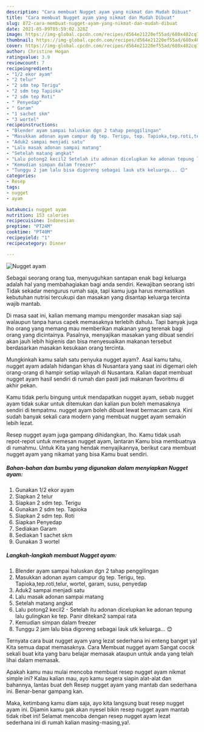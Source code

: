 ```yaml
---
description: "Cara membuat Nugget ayam yang nikmat dan Mudah Dibuat"
title: "Cara membuat Nugget ayam yang nikmat dan Mudah Dibuat"
slug: 872-cara-membuat-nugget-ayam-yang-nikmat-dan-mudah-dibuat
date: 2021-05-09T05:59:02.328Z
image: https://img-global.cpcdn.com/recipes/d564e21220ef55ad/680x482cq70/nugget-ayam-foto-resep-utama.jpg
thumbnail: https://img-global.cpcdn.com/recipes/d564e21220ef55ad/680x482cq70/nugget-ayam-foto-resep-utama.jpg
cover: https://img-global.cpcdn.com/recipes/d564e21220ef55ad/680x482cq70/nugget-ayam-foto-resep-utama.jpg
author: Christine Hogan
ratingvalue: 3.9
reviewcount: 7
recipeingredient:
- "1/2 ekor ayam"
- "2 telur"
- "2 sdm tep Terigu"
- "2 sdm tep Tapioka"
- "2 sdm tep Roti"
- " Penyedap"
- " Garam"
- "1 sachet skm"
- "3 wortel"
recipeinstructions:
- "Blender ayam sampai haluskan dgn 2 tahap penggilingan"
- "Masukkan adonan ayam campur dg tep. Terigu, tep. Tapioka,tep.roti,telur, wortel, garam, susu, penyedap"
- "Aduk2 sampai menjadi satu"
- "Lalu masak adonan sampai matang"
- "Setelah matang angkat"
- "Lalu potong2 kecil2 Setelah itu adonan dicelupkan ke adonan tepung lalu gulingkan ke tep. Panir ditekan2 sampai rata"
- "Kemudian simpan dalam freezer"
- "Tunggu 2 jam lalu bisa digoreng sebagai lauk utk keluarga... 😊"
categories:
- Resep
tags:
- nugget
- ayam

katakunci: nugget ayam 
nutrition: 153 calories
recipecuisine: Indonesian
preptime: "PT24M"
cooktime: "PT40M"
recipeyield: "1"
recipecategory: Dinner

---
```



![Nugget ayam](https://img-global.cpcdn.com/recipes/d564e21220ef55ad/680x482cq70/nugget-ayam-foto-resep-utama.jpg)

Sebagai seorang orang tua, menyuguhkan santapan enak bagi keluarga adalah hal yang membahagiakan bagi anda sendiri. Kewajiban seorang istri Tidak sekadar mengurus rumah saja, tapi kamu juga harus memastikan kebutuhan nutrisi tercukupi dan masakan yang disantap keluarga tercinta wajib mantab.

Di masa  saat ini, kalian memang mampu mengorder masakan siap saji walaupun tanpa harus capek memasaknya terlebih dahulu. Tapi banyak juga lho orang yang memang mau memberikan makanan yang terenak bagi orang yang dicintainya. Pasalnya, menyajikan masakan yang dibuat sendiri akan jauh lebih higienis dan bisa menyesuaikan makanan tersebut berdasarkan masakan kesukaan orang tercinta. 



Mungkinkah kamu salah satu penyuka nugget ayam?. Asal kamu tahu, nugget ayam adalah hidangan khas di Nusantara yang saat ini digemari oleh orang-orang di hampir setiap wilayah di Nusantara. Kalian dapat membuat nugget ayam hasil sendiri di rumah dan pasti jadi makanan favoritmu di akhir pekan.

Kamu tidak perlu bingung untuk mendapatkan nugget ayam, sebab nugget ayam tidak sukar untuk ditemukan dan kalian pun boleh memasaknya sendiri di tempatmu. nugget ayam boleh dibuat lewat bermacam cara. Kini sudah banyak sekali cara modern yang membuat nugget ayam semakin lebih lezat.

Resep nugget ayam juga gampang dihidangkan, lho. Kamu tidak usah repot-repot untuk memesan nugget ayam, lantaran Kamu bisa membuatnya di rumahmu. Untuk Kita yang hendak menyajikannya, berikut cara membuat nugget ayam yang nikamat yang bisa Kamu buat sendiri.

<!--inarticleads1-->

##### Bahan-bahan dan bumbu yang digunakan dalam menyiapkan Nugget ayam:

1. Gunakan 1/2 ekor ayam
1. Siapkan 2 telur
1. Siapkan 2 sdm tep. Terigu
1. Gunakan 2 sdm tep. Tapioka
1. Siapkan 2 sdm tep. Roti
1. Siapkan  Penyedap
1. Sediakan  Garam
1. Sediakan 1 sachet skm
1. Gunakan 3 wortel




<!--inarticleads2-->

##### Langkah-langkah membuat Nugget ayam:

1. Blender ayam sampai haluskan dgn 2 tahap penggilingan
1. Masukkan adonan ayam campur dg tep. Terigu, tep. Tapioka,tep.roti,telur, wortel, garam, susu, penyedap
1. Aduk2 sampai menjadi satu
1. Lalu masak adonan sampai matang
1. Setelah matang angkat
1. Lalu potong2 kecil2 - Setelah itu adonan dicelupkan ke adonan tepung lalu gulingkan ke tep. Panir ditekan2 sampai rata
1. Kemudian simpan dalam freezer
1. Tunggu 2 jam lalu bisa digoreng sebagai lauk utk keluarga... 😊




Ternyata cara buat nugget ayam yang lezat sederhana ini enteng banget ya! Kita semua dapat memasaknya. Cara Membuat nugget ayam Sangat cocok sekali buat kita yang baru belajar memasak ataupun untuk anda yang telah lihai dalam memasak.

Apakah kamu mau mulai mencoba membuat resep nugget ayam nikmat simple ini? Kalau kalian mau, ayo kamu segera siapin alat-alat dan bahannya, lantas buat deh Resep nugget ayam yang mantab dan sederhana ini. Benar-benar gampang kan. 

Maka, ketimbang kamu diam saja, ayo kita langsung buat resep nugget ayam ini. Dijamin kamu gak akan nyesel bikin resep nugget ayam mantab tidak ribet ini! Selamat mencoba dengan resep nugget ayam lezat sederhana ini di rumah kalian masing-masing,ya!.


